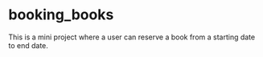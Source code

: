 # booking_books
This is a mini project where a user can reserve a book from a starting date to end date.
